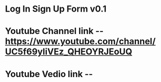 # Log In Sign Up Form v0.1
# Youtube Channel link -- https://www.youtube.com/channel/UC5f69yIiVEz_QHEOYRJEoUQ
# Youtube Vedio link -- 
